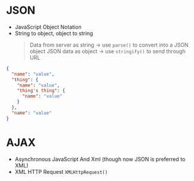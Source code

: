 # JSON

- JavaScript Object Notation
- String to object, object to string
  > Data from server as string -> use `parse()` to convert into a JSON object
  > JSON data as object -> use `stringify()` to send through URL

```json
{
  "name": "value",
  "thing": {
    "name": "value",
    "thing's thing": {
      "name": "value"
    }
  },
  "name": "value"
}
```

# AJAX

- Asynchronous JavaScript And Xml (though now JSON is preferred to XML)
- XML HTTP Request `XMLHttpRequest()`
